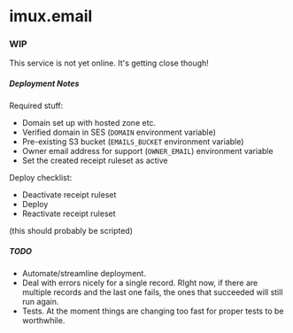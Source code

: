 # imux.email

### WIP

This service is not yet online.
It's getting close though!

##### Deployment Notes

Required stuff:

- Domain set up with hosted zone etc.
- Verified domain in SES (`DOMAIN` environment variable)
- Pre-existing S3 bucket (`EMAILS_BUCKET` environment variable)
- Owner email address for support (`OWNER_EMAIL`) environment variable
- Set the created receipt ruleset as active

Deploy checklist:

- Deactivate receipt ruleset
- Deploy
- Reactivate receipt ruleset

(this should probably be scripted)

##### TODO

- Automate/streamline deployment.
- Deal with errors nicely for a single record.
  RIght now, if there are multiple records and the last one fails, the ones that succeeded will still run again.
- Tests.
  At the moment things are changing too fast for proper tests to be worthwhile.
